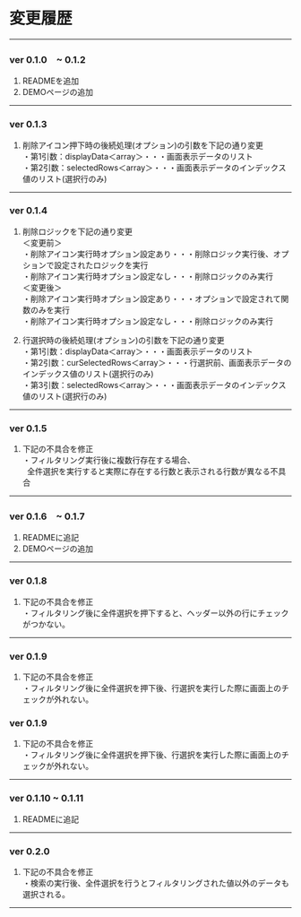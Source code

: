 # 変更履歴
*****

### ver 0.1.0　~ 0.1.2
1) READMEを追加  
2) DEMOページの追加  
*****

### ver 0.1.3  
1) 削除アイコン押下時の後続処理(オプション)の引数を下記の通り変更  
・第1引数：displayData＜array＞・・・画面表示データのリスト  
  ・第2引数：selectedRows＜array＞・・・画面表示データのインデックス値のリスト(選択行のみ)
*****

### ver 0.1.4  
1) 削除ロジックを下記の通り変更  
＜変更前＞  
・削除アイコン実行時オプション設定あり・・・削除ロジック実行後、オプションで設定されたロジックを実行  
  ・削除アイコン実行時オプション設定なし・・・削除ロジックのみ実行  
＜変更後＞  
・削除アイコン実行時オプション設定あり・・・オプションで設定されて関数のみを実行  
  ・削除アイコン実行時オプション設定なし・・・削除ロジックのみ実行  
  
2) 行選択時の後続処理(オプション)の引数を下記の通り変更  
・第1引数：displayData＜array＞・・・画面表示データのリスト  
 ・第2引数：curSelectedRows＜array＞・・・行選択前、画面表示データのインデックス値のリスト(選択行のみ)  
  ・第3引数：selectedRows＜array＞・・・画面表示データのインデックス値のリスト(選択行のみ)  
*****

### ver 0.1.5  
1) 下記の不具合を修正    
・フィルタリング実行後に複数行存在する場合、  
   全件選択を実行すると実際に存在する行数と表示される行数が異なる不具合
*****

### ver 0.1.6　~ 0.1.7
1) READMEに追記  
2) DEMOページの追加  
*****

### ver 0.1.8  
1) 下記の不具合を修正    
・フィルタリング後に全件選択を押下すると、ヘッダー以外の行にチェックがつかない。
*****

### ver 0.1.9  
1) 下記の不具合を修正    
・フィルタリング後に全件選択を押下後、行選択を実行した際に画面上のチェックが外れない。

### ver 0.1.9  
1) 下記の不具合を修正    
・フィルタリング後に全件選択を押下後、行選択を実行した際に画面上のチェックが外れない。
*****

### ver 0.1.10 ~ 0.1.11  
1) READMEに追記  
*****

### ver 0.2.0  
1) 下記の不具合を修正    
・検索の実行後、全件選択を行うとフィルタリングされた値以外のデータも選択される。
*****